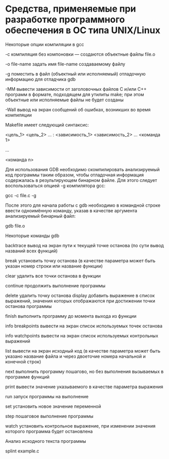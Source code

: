 # Средства, применяемые при разработке программного обеспечения в ОС типа UNIX/Linux

Некоторые опции компиляции в gcc 

 -c компиляция без компоновки — создаются объектные файлы file.o

 -o file-name задать имя file-name создаваемому файлу 

-g поместить в файл (объектный или исполняемый) отладочную информацию для отладчика gdb

 -MM вывести зависимости от заголовочных файлов C и/или C++ программ в формате, подходящем для утилиты make; при этом объектные или исполняемые файлы не будет созданы 

-Wall вывод на экран сообщений об ошибках, возникших во время компиляции

Makefile имеет следующий синтаксис: 

<цель_1> <цель_2> ... : <зависимость_1> <зависимость_2> ... <команда 1>  

... 

 <команда n>

Для использования GDB необходимо скомпилировать анализируемый код программы таким образом, чтобы отладочная информация содержалась в результирующем бинарном файле. Для этого следует воспользоваться опцией -g компилятора gcc: 

 gcc -c file.c -g 

После этого для начала работы с gdb необходимо в командной строке ввести одноимённую команду, указав в качестве аргумента анализируемый бинарный файл: 

gdb file.o

Некоторые команды gdb  

 backtrace вывод на экран пути к текущей точке останова (по сути вывод названий всех функций)

 break установить точку останова (в качестве параметра может быть указан номер строки или название функции)

 clear удалить все точки останова в функции

 continue продолжить выполнение программы 

delete удалить точку останова display добавить выражение в список выражений, значения которых отображаются при достижении точки останова программы

 finish выполнить программу до момента выхода из функции

info breakpoints вывести на экран список используемых точек останова 

info watchpoints вывести на экран список используемых контрольных выражений 

list вывести на экран исходный код (в качестве параметра может быть указано название файла и через двоеточие номера начальной и конечной строк) 

next выполнить программу пошагово, но без выполнения вызываемых в программе функций 

print вывести значение указываемого в качестве параметра выражения 

run запуск программы на выполнение

 set установить новое значение переменной 

step пошаговое выполнение программы

 watch установить контрольное выражение, при изменении значения которого программа будет остановлена

Анализ исходного текста программы

splint example.c